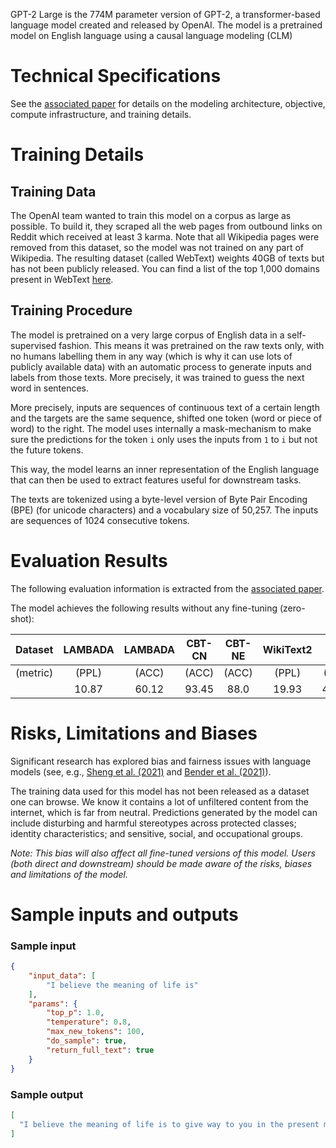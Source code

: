 GPT-2 Large is the 774M parameter version of GPT-2, a transformer-based language model created and released by OpenAI. The model is a pretrained model on English language using a causal language modeling (CLM)

# Technical Specifications

See the [associated paper](https://d4mucfpksywv.cloudfront.net/better-language-models/language_models_are_unsupervised_multitask_learners.pdf) for details on the modeling architecture, objective, compute infrastructure, and training details.

# Training Details

## Training Data

The OpenAI team wanted to train this model on a corpus as large as possible. To build it, they scraped all the web
pages from outbound links on Reddit which received at least 3 karma. Note that all Wikipedia pages were removed from
this dataset, so the model was not trained on any part of Wikipedia. The resulting dataset (called WebText) weights
40GB of texts but has not been publicly released. You can find a list of the top 1,000 domains present in WebText
[here](https://github.com/openai/gpt-2/blob/master/domains.txt).

## Training Procedure

The model is pretrained on a very large corpus of English data in a self-supervised fashion. This
means it was pretrained on the raw texts only, with no humans labelling them in any way (which is why it can use lots
of publicly available data) with an automatic process to generate inputs and labels from those texts. More precisely,
it was trained to guess the next word in sentences.

More precisely, inputs are sequences of continuous text of a certain length and the targets are the same sequence,
shifted one token (word or piece of word) to the right. The model uses internally a mask-mechanism to make sure the
predictions for the token `i` only uses the inputs from `1` to `i` but not the future tokens.

This way, the model learns an inner representation of the English language that can then be used to extract features
useful for downstream tasks.

The texts are tokenized using a byte-level version of Byte Pair Encoding (BPE) (for unicode characters) and a
vocabulary size of 50,257. The inputs are sequences of 1024 consecutive tokens.

# Evaluation Results

The following evaluation information is extracted from the [associated paper](https://d4mucfpksywv.cloudfront.net/better-language-models/language_models_are_unsupervised_multitask_learners.pdf).

The model achieves the following results without any fine-tuning (zero-shot):

| Dataset  | LAMBADA | LAMBADA | CBT-CN | CBT-NE | WikiText2 | PTB    | enwiki8 | text8  | WikiText103 | 1BW   |
|:--------:|:-------:|:-------:|:------:|:------:|:---------:|:------:|:-------:|:------:|:-----------:|:-----:|
| (metric) | (PPL)   | (ACC)   | (ACC)  | (ACC)  | (PPL)     | (PPL)  | (BPB)   | (BPC)  | (PPL)       | (PPL) |
|          | 10.87   | 60.12   | 93.45  | 88.0   | 19.93     | 40.31  | 0.97    | 1.02   | 22.05       | 44.575|

# Risks, Limitations and Biases

Significant research has explored bias and fairness issues with language models (see, e.g., [Sheng et al. (2021)](https://aclanthology.org/2021.acl-long.330.pdf) and [Bender et al. (2021)](https://dl.acm.org/doi/pdf/10.1145/3442188.3445922)). 

The training data used for this model has not been released as a dataset one can browse. We know it contains a lot of unfiltered content from the internet, which is far from neutral. Predictions generated by the model can include disturbing and harmful stereotypes across protected classes; identity characteristics; and sensitive, social, and occupational groups.

*Note: This bias will also affect all fine-tuned versions of this model. Users (both direct and downstream) should be made aware of the risks, biases and limitations of the model.*

# Sample inputs and outputs

### Sample input
```json
{
    "input_data": [
        "I believe the meaning of life is"
    ],
    "params": {
        "top_p": 1.0,
        "temperature": 0.8,
        "max_new_tokens": 100,
        "do_sample": true,
        "return_full_text": true
    }
}
```

### Sample output
```json
[
  "I believe the meaning of life is to give way to you in the present moment to the things you love the most. We don't need to worry about your feelings of guilt, anger, or pain; we need to find ways to make things easier for you and help you get back to normal.\n\nAs a mother, I've always considered that the meaning of the world came from the love we gave each other. I believe that love is a life-sustaining energy that can help us reach our goal of one day"
]
```

